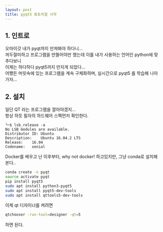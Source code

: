 ```yaml
---
layout: post
title: pyqt5 튜토리얼 시작
---
```


## 1. 인트로
오마이갓 내가 pyqt까지 만져봐야 하다니... <br>
꺼두절미하고 프로그램을 만뜰어야만 했는데 이를 내가 사용하는 언어인 python에 맞추다보니 <br>
이제는 하다하다 pyqt5까지 만지게 되었다... <br>
어쨌든 머릿속에 있는 프로그램을 계속 구체화하며, 실시간으로 pyqt5 를 학습해 나아가자... <br>

## 2. 설치
일단 QT 라는 프로그램을 깔아야겠지... <br>
항상 하듯 필자의 하드웨어 스펙먼저 확인한다. <br>
```
╰─$ lsb_release -a
No LSB modules are available.
Distributor ID:	Ubuntu
Description:	Ubuntu 16.04.2 LTS
Release:	16.04
Codename:	xenial
```
Docker를 배우고 난 이후부터, why not docker! 하고있지만, 그냥 conda로 설치해본다..
```bash
conda create -n pyqt
source activate pyqt
pip install pyqt5
sudo apt install python3-pyqt5
sudo apt install pyqt5-dev-tools
sudo apt install qttools5-dev-tools
```
이제 qt 디자이너를 켜려면
```bash
qtchooser -run-tool=designer -qt=5
```
하면 된다.
